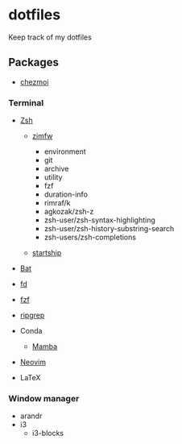 # dotfiles

Keep track of my dotfiles

## Packages

- [chezmoi](https://www.chezmoi.io/install/)

### Terminal

- [Zsh](https://github.com/ohmyzsh/ohmyzsh/wiki/Installing-ZSH)

  - [zimfw](https://github.com/zimfw/zimfw)

    - environment
    - git
    - archive
    - utility
    - fzf
    - duration-info
    - rimraf/k
    - agkozak/zsh-z
    - zsh-user/zsh-syntax-highlighting
    - zsh-user/zsh-history-substring-search
    - zsh-users/zsh-completions

  - [startship](https://github.com/starship/starship)

- [Bat](https://github.com/sharkdp/bat)
- [fd](https://github.com/sharkdp/fd)
- [fzf](https://github.com/junegunn/fzf)
- [ripgrep](https://github.com/BurntSushi/ripgrep)

- Conda
  - [Mamba](https://github.com/conda-forge/miniforge#mambaforge)
- [Neovim](https://github.com/TudorAndrei/nvim)
- LaTeX

### Window manager

- arandr
- i3
  - i3-blocks
